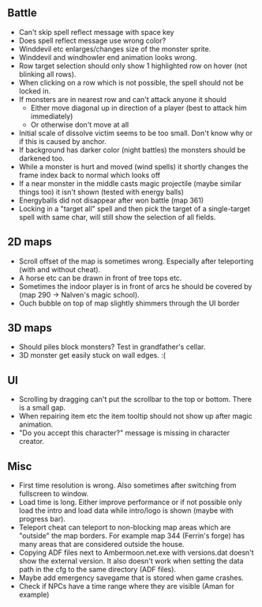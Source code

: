 ## Battle

- Can't skip spell reflect message with space key
- Does spell reflect message use wrong color?
- Winddevil etc enlarges/changes size of the monster sprite.
- Winddevil and windhowler end animation looks wrong.
- Row target selection should only show 1 highlighted row on hover (not blinking all rows).
- When clicking on a row which is not possible, the spell should not be locked in.
- If monsters are in nearest row and can't attack anyone it should
  - Either move diagonal up in direction of a player (best to attack him immediately)
  - Or otherwise don't move at all
- Initial scale of dissolve victim seems to be too small. Don't know why or if this is caused by anchor.
- If background has darker color (night battles) the monsters should be darkened too.
- While a monster is hurt and moved (wind spells) it shortly changes the frame index back to normal which looks off
- If a near monster in the middle casts magic projectile (maybe similar things too) it isn't shown (tested with energy balls)
- Energyballs did not disappear after won battle (map 361)
- Locking in a "target all" spell and then pick the target of a single-target spell with same char, will still show the selection of all fields.


## 2D maps

- Scroll offset of the map is sometimes wrong. Especially after teleporting (with and without cheat).
- A horse etc can be drawn in front of tree tops etc.
- Sometimes the indoor player is in front of arcs he should be covered by (map 290 -> Nalven's magic school).
- Ouch bubble on top of map slightly shimmers through the UI border


## 3D maps

- Should piles block monsters? Test in grandfather's cellar.
- 3D monster get easily stuck on wall edges. :(


## UI

- Scrolling by dragging can't put the scrollbar to the top or bottom. There is a small gap.
- When repairing item etc the item tooltip should not show up after magic animation.
- "Do you accept this character?" message is missing in character creator.


## Misc

- First time resolution is wrong. Also sometimes after switching from fullscreen to window.
- Load time is long. Either improve performance or if not possible
  only load the intro and load data while intro/logo is shown (maybe with progress bar).
- Teleport cheat can teleport to non-blocking map areas which are "outside" the map borders.
  For example map 344 (Ferrin's forge) has many areas that are considered outside the house.
- Copying ADF files next to Ambermoon.net.exe with versions.dat doesn't show the external version.
  It also doesn't work when setting the data path in the cfg to the same directory (ADF files).
- Maybe add emergency savegame that is stored when game crashes.
- Check if NPCs have a time range where they are visible (Aman for example)